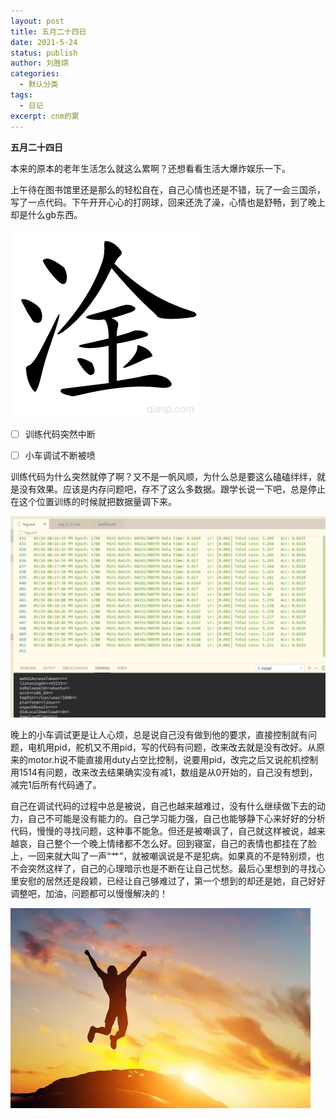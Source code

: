 ```yaml
---
layout: post
title: 五月二十四日
date: 2021-5-24
status: publish
author: 刘胜琪
categories: 
  - 默认分类
tags: 
  - 日记
excerpt: cnm的累
---
```


**五月二十四日**

本来的原本的老年生活怎么就这么累啊？还想看看生活大爆炸娱乐一下。



上午待在图书馆里还是那么的轻松自在，自己心情也还是不错，玩了一会三国杀，写了一点代码。下午开开心心的打网球，回来还洗了澡，心情也是舒畅，到了晚上却是什么gb东西。

![](../myimages/6de6.png)



- [ ] 训练代码突然中断
- [ ] 小车调试不断被喷



训练代码为什么突然就停了啊？又不是一帆风顺，为什么总是要这么磕磕绊绊，就是没有效果。应该是内存问题吧，存不了这么多数据。跟学长说一下吧，总是停止在这个位置训练的时候就把数据量调下来。

![](../myimages/20210524232412.png)



晚上的小车调试更是让人心烦，总是说自己没有做到他的要求，直接控制就有问题，电机用pid，舵机又不用pid，写的代码有问题，改来改去就是没有改好。从原来的motor.h说不能直接用duty占空比控制，说要用pid，改完之后又说舵机控制用1514有问题，改来改去结果确实没有减1，数组是从0开始的，自己没有想到，减完1后所有代码通了。



自己在调试代码的过程中总是被说，自己也越来越难过，没有什么继续做下去的动力，自己不可能是没有能力的。自己学习能力强，自己也能够静下心来好好的分析代码，慢慢的寻找问题，这种事不能急。但还是被嘲讽了，自己就这样被说，越来越哀，自己整个一个晚上情绪都不怎么好。回到寝室，自己的表情也都挂在了脸上，一回来就大叫了一声“艹”，就被嘲讽说是不是犯病。如果真的不是特别烦，也不会突然这样了，自己的心理暗示也是不断在让自己忧愁。最后心里想到的寻找心里安慰的居然还是段颖，已经让自己够难过了，第一个想到的却还是她，自己好好调整吧，加油，问题都可以慢慢解决的！

![](../myimages/i.jpg)


